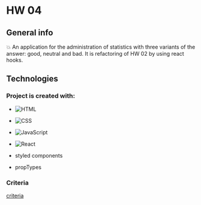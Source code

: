 # HW 04


## General info

:boom: An application for the administration of statistics with three variants of the answer: good, neutral and bad. It is refactoring of HW 02 by using react hooks.



## Technologies


### Project is created with:

- ![HTML](https://img.shields.io/badge/-HTML-05122A?style=flat&logo=HTML5)&nbsp;

- ![CSS](https://img.shields.io/badge/-CSS-05122A?style=flat&logo=CSS3&logoColor=1572B6)&nbsp;
 
- ![JavaScript](https://img.shields.io/badge/-JavaScript-05122A?style=flat&logo=javascript)&nbsp;

- ![React](https://badges.aleen42.com/src/react.svg )

- styled components

- propTypes

 
### Criteria
[criteria](https://github.com/goitacademy/react-homework/blob/master/hooks/README.pl.md )
